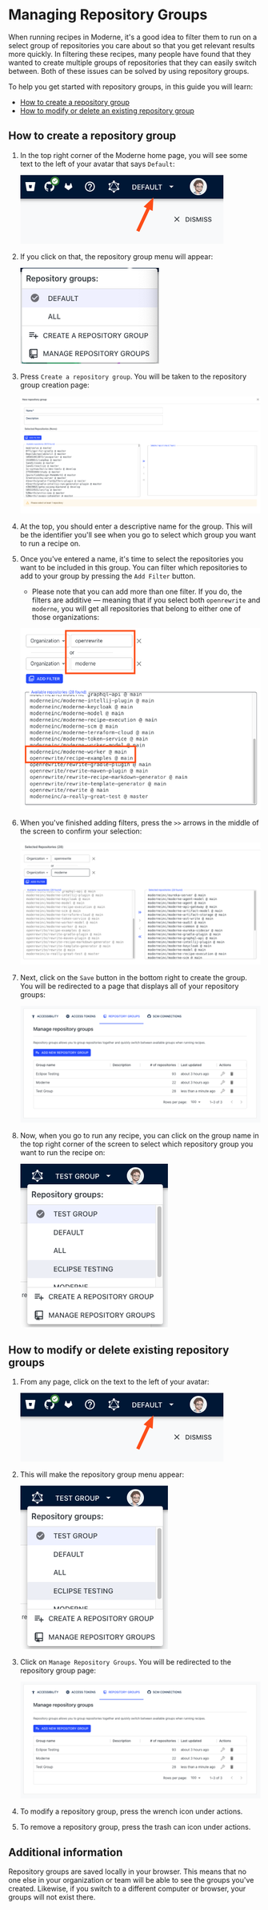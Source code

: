 # Managing Repository Groups

When running recipes in Moderne, it's a good idea to filter them to run on a select group of repositories you care about so that you get relevant results more quickly. In filtering these recipes, many people have found that they wanted to create multiple groups of repositories that they can easily switch between. Both of these issues can be solved by using repository groups.

To help you get started with repository groups, in this guide you will learn:

* [How to create a repository group](#how-to-create-a-repository-group)
* [How to modify or delete an existing repository group](#how-to-modify-or-delete-existing-repository-groups)

## How to create a repository group

1. In the top right corner of the Moderne home page, you will see some text to the left of your avatar that says `Default`:

    ![](../.gitbook/assets/repo-group-1.png)

2. If you click on that, the repository group menu will appear:

    ![](../.gitbook/assets/repo-group-2.png)

3. Press `Create a repository group`. You will be taken to the repository group creation page: 

    ![](../.gitbook/assets/repo-group-3.png)

4. At the top, you should enter a descriptive name for the group. This will be the identifier you'll see when you go to select which group you want to run a recipe on. 

5. Once you've entered a name, it's time to select the repositories you want to be included in this group. You can filter which repositories to add to your group by pressing the `Add Filter` button.
    * Please note that you can add more than one filter. If you do, the filters are additive — meaning that if you select both `openrewrite` and `moderne`, you will get all repositories that belong to either one of those organizations: 

    ![](../.gitbook/assets/repo-group-5.png)

6. When you've finished adding filters, press the `>>` arrows in the middle of the screen to confirm your selection: 

    ![](../.gitbook/assets/repo-group-6.png)

7. Next, click on the `Save` button in the bottom right to create the group. You will be redirected to a page that displays all of your repository groups: 

    ![](../.gitbook/assets/repo-group-7.png)

8. Now, when you go to run any recipe, you can click on the group name in the top right corner of the screen to select which repository group you want to run the recipe on: 

    ![](../.gitbook/assets/repo-group-8.png)

## How to modify or delete existing repository groups

1. From any page, click on the text to the left of your avatar:

    ![](../.gitbook/assets/repo-group-1.png)

2. This will make the repository group menu appear:

    ![](../.gitbook/assets/repo-group-8.png)

3. Click on `Manage Repository Groups`. You will be redirected to the repository group page:

    ![](../.gitbook/assets/repo-group-7.png)

4. To modify a repository group, press the wrench icon under actions. 

5. To remove a repository group, press the trash can icon under actions. 

## Additional information

Repository groups are saved locally in your browser. This means that no one else in your organization or team will be able to see the groups you've created. Likewise, if you switch to a different computer or browser, your groups will not exist there. 